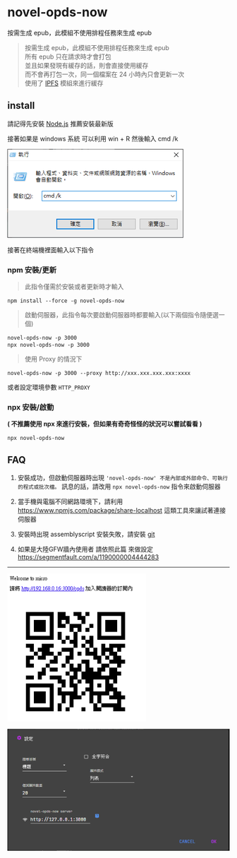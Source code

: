 # novel-opds-now

   按需生成 epub，此模組不使用排程任務來生成 epub

> 按需生成 epub，此模組不使用排程任務來生成 epub<br/>
> 所有 epub 只在請求時才會打包<br/>
> 並且如果發現有緩存的話，則會直接使用緩存<br/>
> 而不會再打包一次，同一個檔案在 24 小時內只會更新一次<br/>
> 使用了 [IPFS](https://js.ipfs.io/zh-CN/) 模組來進行緩存

## install

請記得先安裝 [Node.js](https://nodejs.org/zh-tw/) 推薦安裝最新版

接著如果是 windows 系統 可以利用 win + R 然後輸入 cmd /k

![image_1](docs/image_1.png)

接著在終端機裡面輸入以下指令

### npm 安裝/更新

> 此指令僅需於安裝或者更新時才輸入

```
npm install --force -g novel-opds-now
```

> 啟動伺服器，此指令每次要啟動伺服器時都要輸入(以下兩個指令隨便選一個)

```
novel-opds-now -p 3000
npx novel-opds-now -p 3000
```

> 使用 Proxy 的情況下

```
novel-opds-now -p 3000 --proxy http://xxx.xxx.xxx.xxx:xxxx
```

或者設定環境參數 `HTTP_PROXY`

### npx 安裝/啟動

**( 不推薦使用 npx 來進行安裝，但如果有奇奇怪怪的狀況可以嘗試看看 )**

```
npx novel-opds-now
```

## FAQ

1. 安裝成功，但啟動伺服器時出現 `'novel-opds-now' 不是內部或外部命令、可執行的程式或批次檔。` 訊息的話，請改用 `npx novel-opds-now` 指令來啟動伺服器

2. 當手機與電腦不同網路環境下，請利用 https://www.npmjs.com/package/share-localhost 這類工具來讓試著連接伺服器

3. 安裝時出現 assemblyscript 安裝失敗，請安裝 [git](https://gitforwindows.org/)

4. 如果是大陸GFW牆內使用者 請依照此篇 來做設定 https://segmentfault.com/a/1190000004444283

---

![image](docs/image.png)

![image_2](docs/image_2.png)
